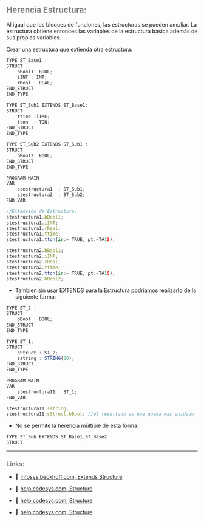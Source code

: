 ## <span style="color:grey">Herencia Estructura:</span>

Al igual que los bloques de funciones, las estructuras se pueden ampliar. La estructura obtiene entonces las variables de la estructura básica además de sus propias variables.

Crear una estructura que extienda otra estructura:
```javascript
TYPE ST_Base1 :
STRUCT
	bBool1: BOOL;
	iINT : INT;
	rReal : REAL;	
END_STRUCT
END_TYPE
```
```javascript
TYPE ST_Sub1 EXTENDS ST_Base1:
STRUCT
	ttime :TIME;
	tton  : TON;
END_STRUCT
END_TYPE
```
```javascript
TYPE ST_Sub2 EXTENDS ST_Sub1 :
STRUCT
	bBool2: BOOL;
END_STRUCT
END_TYPE
```
```javascript
PROGRAM MAIN
VAR
    stestructura1  : ST_Sub1;
    stestructura2  : ST_Sub2;
END_VAR

//Extensión de Estructura:
stestructura1.bBool1;
stestructura1.iINT;
stestructura1.rReal;
stestructura1.ttime;
stestructura1.tton(in:= TRUE, pt:=T#1S);

stestructura2.bBool1;
stestructura2.iINT;
stestructura2.rReal;
stestructura2.ttime;
stestructura2.tton(in:= TRUE, pt:=T#1S);
stestructura2.bBool2;
```

- Tambien sin usar EXTENDS para la Estructura podriamos realizarlo de la siguiente forma:

```javascript
TYPE ST_2 :
STRUCT
	bBool : BOOL;
END_STRUCT
END_TYPE
```
```javascript
TYPE ST_1:
STRUCT
	sStruct : ST_2;
	sstring : STRING(80);
END_STRUCT
END_TYPE
```
```javascript
PROGRAM MAIN
VAR
	stestructura11 : ST_1;
END_VAR

stestructura11.sstring;
stestructura11.sStruct.bBool; //el resultado es que queda mas anidado
```

- No se permite la herencia múltiple de esta forma:

```javascript
TYPE ST_Sub EXTENDS ST_Base1,ST_Base2 :
STRUCT
```
***
### <span style="color:grey">Links:</span>

- 🔗 [infosys.beckhoff.com, Extends Structure](https://infosys.beckhoff.com/content/1033/tc3_plc_intro/3468091787.html?id=592001323464924565)

- 🔗 [help.codesys.com, Structure](https://help.codesys.com/webapp/_cds_datatype_structure;product=codesys;version=3.5.17.0)

- 🔗 [help.codesys.com, Structure](https://help.codesys.com/api-content/2/codesys/3.5.14.0/en/_cds_obj_dut/)

- 🔗 [help.codesys.com, Structure](https://help.codesys.com/api-content/2/codesys/3.5.14.0/en/_cds_datatype_structure/#b2e3e6da93f532b0c0a8640e011c7a1d-3s-structures)
